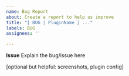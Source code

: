 ```yaml
---
name: Bug Report
about: Create a report to help us improve
title: "[ BUG | PluginName ] ..."
labels: BUG
assignees: ''

---
```


**Issue**
Explain the bug/issue here

[optional but helpful: screenshots, plugin config]
